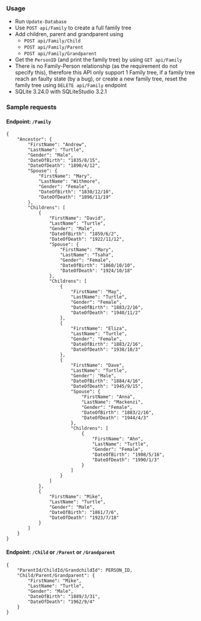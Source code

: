 ### Usage
- Run `Update-Database`
- Use `POST api/Family` to create a full family tree
- Add children, parent and grandparent using 
    - `POST api/Family/Child`
    - `POST api/Family/Parent`
    - `POST api/Family/Grandparent`
- Get the `PersonID` (and print the family tree) by using `GET api/Family` 
- There is no Family-Person relationship (as the requirement do not specify this), therefore this API only support 1 Family tree, if a family tree reach an faulty state (by a bug), or create a new family tree, reset the family tree using `DELETE api/Family` endpoint
- SQLite 3.24.0 with SQLiteStudio 3.2.1

### Sample requests
#### Endpoint: `/Family`
```
{
    "Ancestor": {
        "FirstName": "Andrew",
        "LastName": "Turtle",
        "Gender": "Male",
        "DateOfBirth": "1835/8/15",
        "DateOfDeath": "1890/4/12",
        "Spouse": {
            "FirstName": "Mary",
            "LastName": "Withmore",
            "Gender": "Female",
            "DateOfBirth": "1830/12/10",
            "DateOfDeath": "1896/11/19"
        },
        "Childrens": [
            {
                "FirstName": "David",
                "LastName": "Turtle",
                "Gender": "Male",
                "DateOfBirth": "1859/6/2",
                "DateOfDeath": "1922/11/12",
                "Spouse": {
                    "FirstName": "Mary",
                    "LastName": "Tsaha",
                    "Gender": "Female",
                    "DateOfBirth": "1860/10/10",
                    "DateOfDeath": "1924/10/18"
                },
                "Childrens": [
                    {
                        "FirstName": "May",
                        "LastName": "Turtle",
                        "Gender": "Female",
                        "DateOfBirth": "1883/2/16",
                        "DateOfDeath": "1940/11/2"
                    },
                    {
                        "FirstName": "Eliza",
                        "LastName": "Turtle",
                        "Gender": "Female",
                        "DateOfBirth": "1883/2/16",
                        "DateOfDeath": "1938/10/3"
                    },
                    {
                        "FirstName": "Dave",
                        "LastName": "Turtle",
                        "Gender": "Male",
                        "DateOfBirth": "1884/4/16",
                        "DateOfDeath": "1945/9/15",
                        "Spouse": {
                            "FirstName": "Anna",
                            "LastName": "Mackenzi",
                            "Gender": "Female",
                            "DateOfBirth": "1883/2/16",
                            "DateOfDeath": "1944/4/3"
                        },
                        "Childrens": [
                            {
                                "FirstName": "Ahn",
                                "LastName": "Turtle",
                                "Gender": "Female",
                                "DateOfBirth": "1908/5/16",
                                "DateOfDeath": "1990/1/3"
                            }
                        ]
                    }
                ]
            },
            {
                "FirstName": "Mike",
                "LastName": "Turtle",
                "Gender": "Male",
                "DateOfBirth": "1861/7/6",
                "DateOfDeath": "1923/7/18"
            }
        ]
    }
}
```
#### Endpoint: `/Child` or `/Parent` or `/Grandparent`
```
{
    "ParentId/ChildId/GrandchildId": PERSON_ID,
    "Child/Parent/Grandparent": {
        "FirstName": "Mike",
        "LastName": "Turtle",
        "Gender": "Male",
        "DateOfBirth": "1889/3/31",
        "DateOfDeath": "1962/9/4"
    }
}
```